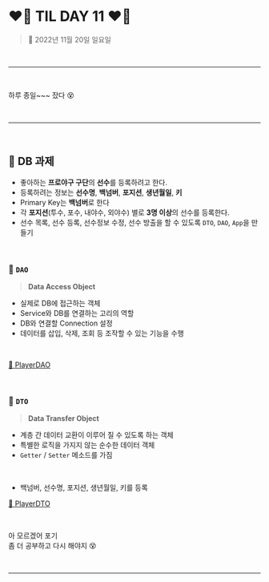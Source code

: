 # ❤️‍🔥 **TIL DAY 11** ❤️‍🔥

> 📆 2022년 11월 20일 일요일

<br>

---

<br>

하루 종일~~~ 잤다 😵

<br>

---

<br>

## 📕 DB 과제

- 좋아하는 **프로야구 구단**의 **선수**를 등록하려고 한다.
- 등록하려는 정보는 **선수명**, **백넘버**, **포지션**, **생년월일**, **키**
- Primary Key는 **백넘버**로 한다
- 각 **포지션**(투수, 포수, 내야수, 외야수) 별로 **3명 이상**의 선수를 등록한다.
- 선수 목록, 선수 등록, 선수정보 수정, 선수 방출을 할 수 있도록 `DTO`, `DAO`, `App`을 만들기

<br>

### 📍 `DAO`

> **Data Access Object**

- 실제로 DB에 접근하는 객체
- Service와 DB를 연결하는 고리의 역할
- DB와 연결할 Connection 설정
- 데이터를 삽입, 삭제, 조회 등 조작할 수 있는 기능을 수행

<br>

[🔗 PlayerDAO](https://github.com/NOSTALJIAN/JAVA/blob/16e8ff988481408fdb195ffe9cefaa954f627908/Jian/jdbc/day03/PlayerDAO.java)

<br>

### 📍 `DTO`

> **Data Transfer Object**

- 계층 간 데이터 교환이 이루어 질 수 있도록 하는 객체
- 특별한 로직을 가지지 않는 순수한 데이터 객체
- `Getter` / `Setter` 메소드를 가짐

<br>

- 백넘버, 선수명, 포지션, 생년월일, 키를 등록

[🔗 PlayerDTO](https://github.com/NOSTALJIAN/JAVA/blob/16e8ff988481408fdb195ffe9cefaa954f627908/Jian/jdbc/day03/PlayerDTO.java)

<br>

아 모르겠어 포기 <br>
좀 더 공부하고 다시 해야지 😵 <br>

<br>

---

<br>

<!--END-->